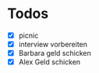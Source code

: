 # Todos

- [x] picnic
- [x] interview vorbereiten
- [x] Barbara geld schicken
- [x] Alex Geld schicken

